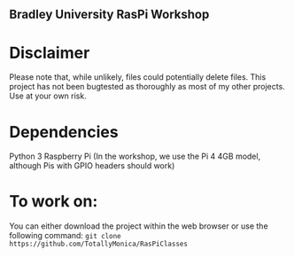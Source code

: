 ## Bradley University RasPi Workshop

# Disclaimer
Please note that, while unlikely, files could potentially delete files. This project has not been bugtested as thoroughly as most of my other projects. Use at your own risk.

# Dependencies
Python 3
Raspberry Pi (In the workshop, we use the Pi 4 4GB model, although Pis with GPIO headers should work)

# To work on:
You can either download the project within the web browser or use the following command:
`git clone https://github.com/TotallyMonica/RasPiClasses`
